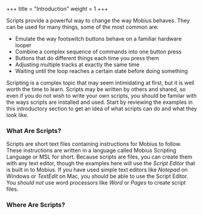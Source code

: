 +++
title = "Introduction"
weight = 1
+++

Scripts provide a powerful way to change the way Mobius behaves.  They can be used for many things, some of the most common are:

* Emulate the way footswitch buttons behave on a familiar hardware looper
* Combine a complex sequence of commands into one button press
* Buttons that do different things each time you press them
* Adjusting multiple tracks at exactly the same time
* Waiting until the loop reaches a certain state before doing something

Scripting is a complex topic that may seem intimidating at first, but it is well worth the time to learn.   Scripts may be written by others and shared, so even if you do not wish to write your own scripts, you should be familar with the ways scripts are installed and used.  Start by reviewing the examples in this introductory section to get an idea of what scripts can do and what they look like.  

### What Are Scripts?

Scripts are short text files containing instructions for Mobius to follow.  These instructions are written in a language called Mobius Scripting Language or MSL for short.  Because scripts are files, you can create them with any text editor, though the examples here will use the *Script Editor* that is built in to Mobius.  If you have used simple text editors like *Notepad* on Windows or *TextEdit* on Mac, you should be able to use the Script Editor.  You *should not* use word processors like *Word* or *Pages* to create script files.

### Where Are Scripts?










